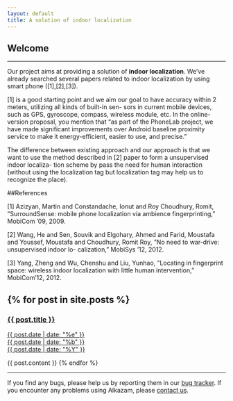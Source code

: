 ```yaml
---
layout: default
title: A solution of indoor localization
---
```


## Welcome
---
Our project aims at providing a solution of **indoor localization**. We’ve already searched several papers related to indoor localization by using smart phone ([1],[2],[3]). 

[1] is a good starting point and we aim our goal to have accuracy within 2 meters, utilizing all kinds of built-in sen- sors in current mobile devices, such as GPS, gyroscope, compass, wireless module, etc. In the online-version proposal, you mention that “as part of the PhoneLab project, we have made significant improvements over Android baseline proximity service to make it energy-efficient, easier to use, and precise.” 

The difference between existing approach and our approach is that we want to use the method described in [2] paper to form a unsupervised indoor localiza- tion scheme by pass the need for human interaction (without using the localization tag but localization tag may help us to recognize the place).


##References
[1] Azizyan, Martin and Constandache, Ionut and Roy Choudhury, Romit, ”SurroundSense: mobile phone localization via ambience fingerprinting,” MobiCom ’09, 2009.  
[2] Wang, He and Sen, Souvik and Elgohary, Ahmed and Farid, Moustafa and Youssef, Moustafa and Choudhury, Romit Roy, ”No need to war-drive: unsupervised indoor lo- calization,” MobiSys ’12, 2012.  
[3] Yang, Zheng and Wu, Chenshu and Liu, Yunhao, ”Locating in fingerprint space: wireless indoor localization with little human intervention,” MobiCom’12, 2012.  


{% for post in site.posts %}
---
<a href="/Alakazam{{ post.url }}">
<h3>{{ post.title }}</h3>
<span class="date">
<div class="dateday">{{ post.date | date: "%e" }}</div>
<div>{{ post.date | date: "%b" }}</div>
<div class="dateyear">{{ post.date | date: "%Y" }}</div>
</span>
</a>

{{ post.content }}
{% endfor %}

-----
If you find any bugs, please help us by reporting them in our
[bug tracker](https://github.com/quake0day/Alakazam/issues/new).
If you encounter any problems using Alkazam, please [contact us](<schen23@buffalo.edu>).
